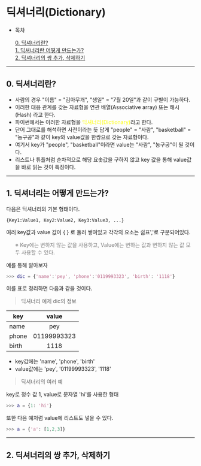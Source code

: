 # 딕셔너리(Dictionary)

- 목차

  [0. 딕셔너리란?](#0-딕셔너리란)  
   [1. 딕셔너리란 어떻게 만드는가?](#1-딕셔너리는-어떻게-만드는가)  
   [2. 딕셔너리의 쌍 추가, 삭제하기](#2-딕셔너리의-쌍-추가-삭제하기)

---

## 0. 딕셔너리란?

<ul>
<li>사람의 경우 "이름" = "김아무개", "생일" = "7월 20일"과 같이 구별이 가능하다.   
<li>이러한 대응 관계를 갖는 자료형을 연관 배열(Associative array) 또는 해시(Hash) 라고 한다.  
<li>파이썬에서는 이러한 자료형을 <span style="color:yellow">딕셔너리(Dictionary)</span>라고 한다.
<li> 단어 그대로를 해석하면 사전이라는 뜻 답게 "people" = "사람", "basketball" = "농구공"과 같이 key와 value값을 한쌍으로 갖는 자료형이다.
<li>여기서 key가 "people", "basketball"이라면 value는 "사람", "농구공"이 될 것이다.
<li> 리스트나 튜플처럼 순차적으로 해당 요솟값을 구하지 않고 key 값을 통해 value값을 바로 읽는 것이 특징이다.
</ul>

---

## 1. 딕셔너리는 어떻게 만드는가?

다음은 딕셔너리의 기본 형태이다.

```
{Key1:Value1, Key2:Value2, Key3:Value3, ...}
```

여러 key값과 value 값이 { } 로 둘러 쌓여있고 각각의 요소는 쉼표','로 구분되어있다.  
 <ul>
<span style="color:gray">※ Key에는 변하지 않는 값을 사용하고, Value에는 변하는 값과 변하지 않는 값 모두 사용할 수 있다.
</ul>

예를 통해 알아보자

```m
>>> dic = {'name':'pey', 'phone':'0119993323', 'birth': '1118'}
```

이를 표로 정리하면 다음과 같을 것이다.

> 딕셔너리 예제 dic의 정보

| key   |    value    |
| ----- | :---------: |
| name  |     pey     |
| phone | 01199993323 |
| birth |    1118     |

- key값에는 'name', 'phone', 'birth'
- value값에는 'pey', '01199993323', '1118'

> 딕셔너리의 여러 예

key로 정수 값 1, value로 문자열 'hi'를 사용한 형태

```m
>>> a = {1: 'hi'}
```

또한 다음 예처럼 value에 리스트도 넣을 수 있다.

```m
>>> a = {'a': [1,2,3]}
```

---

## 2. 딕셔너리의 쌍 추가, 삭제하기
